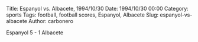 Title: Espanyol vs. Albacete, 1994/10/30
Date: 1994/10/30 00:00
Category: sports
Tags: football, football scores, Espanyol, Albacete
Slug: espanyol-vs-albacete
Author: carbonero


Espanyol 5 - 1 Albacete
